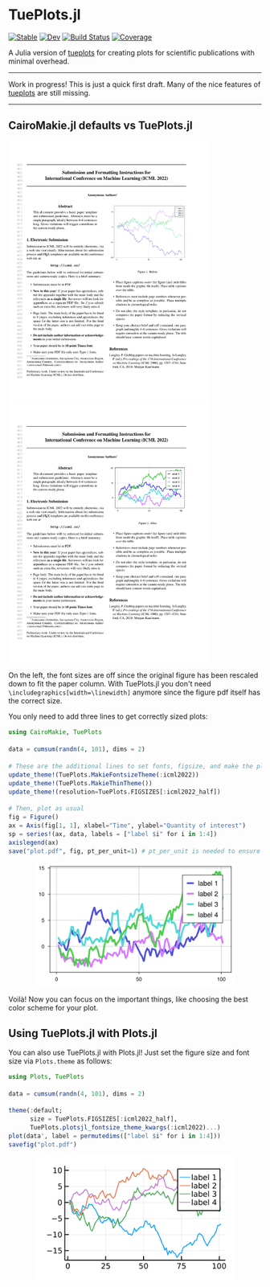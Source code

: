 # TuePlots.jl

[![Stable](https://img.shields.io/badge/docs-stable-blue.svg)](https://nathanaelbosch.github.io/TuePlots.jl/stable/)
[![Dev](https://img.shields.io/badge/docs-dev-blue.svg)](https://nathanaelbosch.github.io/TuePlots.jl/dev/)
[![Build Status](https://github.com/nathanaelbosch/TuePlots.jl/actions/workflows/CI.yml/badge.svg?branch=main)](https://github.com/nathanaelbosch/TuePlots.jl/actions/workflows/CI.yml?query=branch%3Amain)
[![Coverage](https://codecov.io/gh/nathanaelbosch/TuePlots.jl/branch/main/graph/badge.svg)](https://codecov.io/gh/nathanaelbosch/TuePlots.jl)


A Julia version of [tueplots](https://github.com/pnkraemer/tueplots/) for creating plots for scientific publications with minimal overhead.

---

Work in progress!
This is just a quick first draft.
Many of the nice features of [tueplots](https://github.com/pnkraemer/tueplots/) are still missing.

---

## CairoMakie.jl defaults vs TuePlots.jl
<img src="files/paper_before.svg" width="400"/> <img src="files/paper_after.svg" width="400"/>

On the left, the font sizes are off since the original figure has been rescaled down to fit the paper column.
With TuePlots.jl you don't need `\includegraphics[width=\linewidth]` anymore since the figure pdf itself has the correct size.

You only need to add three lines to get correctly sized plots:
```julia
using CairoMakie, TuePlots

data = cumsum(randn(4, 101), dims = 2)

# These are the additional lines to set fonts, figsize, and make the plot a bit more sleek
update_theme!(TuePlots.MakieFontsizeTheme(:icml2022))
update_theme!(TuePlots.MakieThinTheme())
update_theme!(resolution=TuePlots.FIGSIZES[:icml2022_half])

# Then, plot as usual
fig = Figure()
ax = Axis(fig[1, 1], xlabel="Time", ylabel="Quantity of interest")
sp = series!(ax, data, labels = ["label $i" for i in 1:4])
axislegend(ax)
save("plot.pdf", fig, pt_per_unit=1) # pt_per_unit is needed to ensure the correct sizes
```
<p align="center">
<img src="./files/plot.svg" width="400" />
</p>

Voilà! Now you can focus on the important things, like choosing the best color scheme for your plot.


## Using TuePlots.jl with Plots.jl
You can also use TuePlots.jl with Plots.jl!
Just set the figure size and font size via `Plots.theme` as follows:
```julia
using Plots, TuePlots

data = cumsum(randn(4, 101), dims = 2)

theme(:default;
      size = TuePlots.FIGSIZES[:icml2022_half],
      TuePlots.plotsjl_fontsize_theme_kwargs(:icml2022)...)
plot(data', label = permutedims(["label $i" for i in 1:4]))
savefig("plot.pdf")
```
<p align="center">
<img src="./files/plotsjl.svg" width="400" />
</p>
